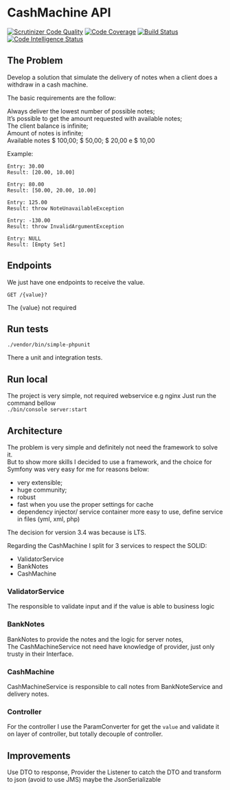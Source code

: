 CashMachine API
================
[![Scrutinizer Code Quality](https://scrutinizer-ci.com/g/felipegirotti/cashmachine/badges/quality-score.png?b=master)](https://scrutinizer-ci.com/g/felipegirotti/cashmachine/?branch=master)
[![Code Coverage](https://scrutinizer-ci.com/g/felipegirotti/cashmachine/badges/coverage.png?b=master)](https://scrutinizer-ci.com/g/felipegirotti/cashmachine/?branch=master)
[![Build Status](https://scrutinizer-ci.com/g/felipegirotti/cashmachine/badges/build.png?b=master)](https://scrutinizer-ci.com/g/felipegirotti/cashmachine/build-status/master)
[![Code Intelligence Status](https://scrutinizer-ci.com/g/felipegirotti/cashmachine/badges/code-intelligence.svg?b=master)](https://scrutinizer-ci.com/code-intelligence)
## The Problem
Develop a solution that simulate the delivery of notes when a client does a withdraw in a cash machine.

The basic requirements are the follow:

Always deliver the lowest number of possible notes;     
It’s possible to get the amount requested with available notes;     
The client balance is infinite;     
Amount of notes is infinite;        
Available notes $ 100,00; $ 50,00; $ 20,00 e $ 10,00        

Example:
```
Entry: 30.00
Result: [20.00, 10.00]

Entry: 80.00
Result: [50.00, 20.00, 10.00]

Entry: 125.00
Result: throw NoteUnavailableException

Entry: -130.00
Result: throw InvalidArgumentException

Entry: NULL
Result: [Empty Set]
```

## Endpoints

We just have one endpoints to receive the value.

`GET /{value}?` 

The {value} not required

## Run tests

`./vendor/bin/simple-phpunit`

There a unit and integration tests.

## Run local
The project is very simple, not required webservice e.g nginx
Just run the command bellow     
`./bin/console server:start`


## Architecture

The problem is very simple and definitely not need the framework to solve it.   
But to show more skills I decided to use a framework, and the choice for Symfony was very easy for me for reasons below: 
- very extensible;
- huge community;
- robust
- fast when you use the proper settings for cache
- dependency injector/ service container more easy to use, define service in files (yml, xml, php)

The decision for version 3.4 was because is LTS.

Regarding the CashMachine I split for 3 services to respect the SOLID:
- ValidatorService
- BankNotes
- CashMachine

### ValidatorService
The responsible to validate input and if the value is able to business logic

### BankNotes
BankNotes to provide the notes and the logic for server notes,      
The CashMachineService not need have knowledge of provider, just only trusty in their Interface.

### CashMachine
CashMachineService is responsible to call notes from BankNoteService and delivery notes.

### Controller
For the controller I use the ParamConverter for get the `value` and validate it on layer of controller, 
but totally decouple of controller.


## Improvements

Use DTO to response,
Provider the Listener to catch the DTO and transform to json (avoid to use JMS) maybe the JsonSerializable

